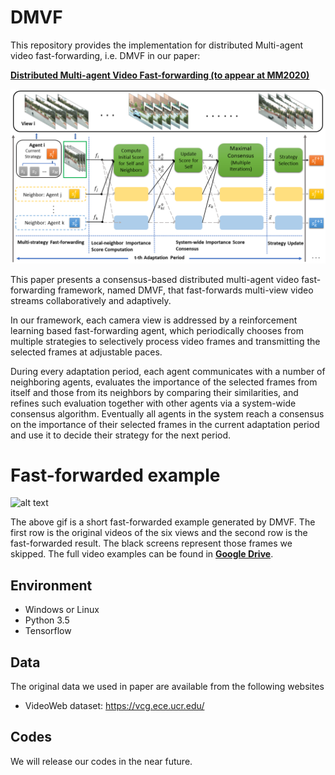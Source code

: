 # DMVF

This repository provides the implementation for distributed Multi-agent video fast-forwarding, i.e.
DMVF in our paper:

**[Distributed Multi-agent Video Fast-forwarding (to appear at MM2020)](https://arxiv.org/pdf/2008.04437.pdf)**
<br>


![alt text](https://github.com/shuyueL/DMVF/blob/master/image/framework.png "DMVF overview")

This paper presents a consensus-based distributed multi-agent video fast-forwarding framework, named DMVF, that fast-forwards multi-view video streams collaboratively and adaptively. 

In our framework, each camera view is addressed by a reinforcement learning based fast-forwarding agent, which periodically chooses from multiple strategies to selectively process video frames and transmitting the selected frames at adjustable paces.

During every adaptation period, each agent communicates with a number of neighboring agents, evaluates the importance of the selected frames from itself and those from its neighbors by comparing their similarities, and refines such evaluation together with other agents via a system-wide consensus algorithm. Eventually all agents in the system reach a consensus on the importance of their selected frames in the current adaptation period and use it to decide their strategy for the next period.


# Fast-forwarded example
![alt text](https://github.com/shuyueL/DMVF/blob/master/examples/example.gif "Example")

The above gif is a short fast-forwarded example generated by DMVF. The first row is the original videos of the six views and the second row is the fast-forwarded result. The black screens represent those frames we skipped. The full video examples can be found in **[Google Drive](https://drive.google.com/drive/folders/124RW1_aLwkvSIyYHvtFAFY20eSrBT-Ih?usp=sharing)**.

## Environment

- Windows or Linux
- Python 3.5
- Tensorflow

## Data
The original data we used in paper are available from the following websites
* VideoWeb dataset: https://vcg.ece.ucr.edu/

## Codes
We will release our codes in the near future.
